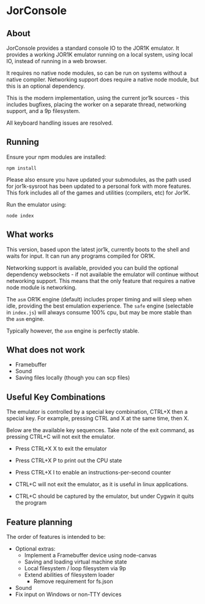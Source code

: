JorConsole
==========

About
-----

JorConsole provides a standard console IO to the JOR1K emulator.
It provides a working JOR1K emulator running on a local system,
using local IO, instead of running in a web browser.

It requires no native node modules, so can be run on systems without
a native compiler. Networking support does require a native node module,
but this is an optional dependency.

This is the modern implementation, using the current jor1k sources -
this includes bugfixes, placing the worker on a separate thread,
networking support, and a 9p filesystem.

All keyboard handling issues are resolved.

Running
--------

Ensure your npm modules are installed:

	npm install

Please also ensure you have updated your submodules, as the path used
for jor1k-sysroot has been updated to a personal fork with more features.
This fork includes all of the games and utilities (compilers, etc) for
Jor1K.

Run the emulator using:

	node index


What works
----------

This version, based upon the latest jor1k, currently boots to the shell and
waits for input. It can run any programs compiled for OR1K.

Networking support is available, provided you can build the optional
dependency websockets - if not available the emulator will continue
without networking support. This means that the only feature that requires
a native node module is networking.

The `asm` OR1K engine (default) includes proper timing and will sleep
when idle, providing the best emulation experience. The `safe` engine
(selectable in `index.js`) will always consume 100% cpu, but may be
more stable than the `asm` engine.

Typically however, the `asm` engine is perfectly stable.


What does not work
------------------

* Framebuffer
* Sound
* Saving files locally (though you can scp files)

Useful Key Combinations
-------------

The emulator is controlled by a special key combination, CTRL+X then a
special key. For example, pressing CTRL and X at the same time, then X.

Below are the available key sequences. Take note of the exit command, as
pressing CTRL+C will not exit the emulator.

* Press CTRL+X X to exit the emulator
* Press CTRL+X P to print out the CPU state
* Press CTRL+X I to enable an instructions-per-second counter

* CTRL+C will not exit the emulator, as it is useful in linux applications.
* CTRL+C should be captured by the emulator, but under Cygwin it quits the program

Feature planning
----------------

The order of features is intended to be:

* Optional extras:
  * Implement a Framebuffer device using node-canvas
  * Saving and loading virtual machine state
  * Local filesystem / loop filesystem via 9p
  * Extend abilities of filesystem loader
    * Remove requirement for fs.json
* Sound
* Fix input on Windows or non-TTY devices

